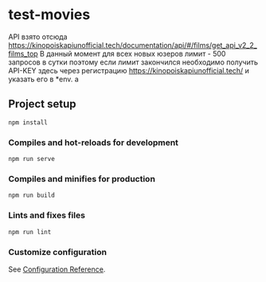 # test-movies
API взято отсюда https://kinopoiskapiunofficial.tech/documentation/api/#/films/get_api_v2_2_films_top
В данный момент для всех новых юзеров лимит - 500 запросов в сутки
поэтому если лимит закончился необходимо получить API-KEY здесь через регистрацию https://kinopoiskapiunofficial.tech/
и указать его в *env.
a
## Project setup
```
npm install
```

### Compiles and hot-reloads for development
```
npm run serve
```

### Compiles and minifies for production
```
npm run build
```

### Lints and fixes files
```
npm run lint
```

### Customize configuration
See [Configuration Reference](https://cli.vuejs.org/config/).
